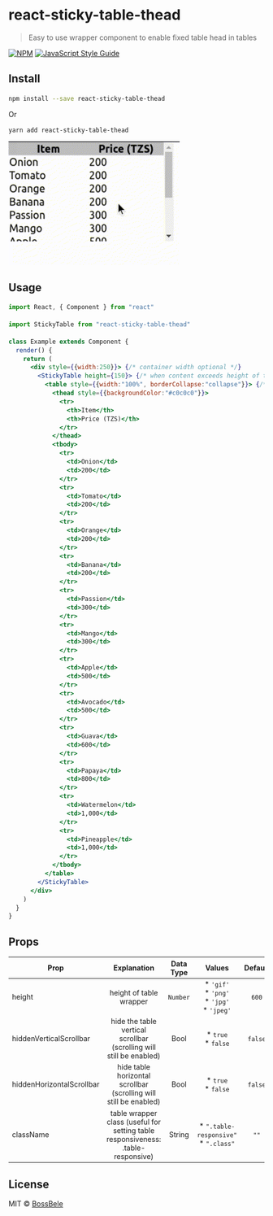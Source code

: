 # react-sticky-table-thead

> Easy to use wrapper component to enable fixed table head in tables

[![NPM](https://img.shields.io/npm/v/react-sticky-table-thead.svg)](https://www.npmjs.com/package/react-sticky-table-thead) [![JavaScript Style Guide](https://img.shields.io/badge/code_style-standard-brightgreen.svg)](https://standardjs.com)

## Install

```bash
npm install --save react-sticky-table-thead
```
Or
```bash
yarn add react-sticky-table-thead
```

![Alt Text](/example/public/react-sticky-table-thead(example).gif)

## Usage

```jsx
import React, { Component } from "react"

import StickyTable from "react-sticky-table-thead"

class Example extends Component {
  render() {
    return (
      <div style={{width:250}}> {/* container width optional */}
        <StickyTable height={150}> {/* when content exceeds height of table wrapper content scrolling is enabled */}
          <table style={{width:"100%", borderCollapse:"collapse"}}> {/* any table */}
            <thead style={{backgroundColor:"#c0c0c0"}}>
              <tr>
                <th>Item</th>
                <th>Price (TZS)</th>
              </tr>
            </thead>
            <tbody>
              <tr>
                <td>Onion</td>
                <td>200</td>
              </tr>
              <tr>
                <td>Tomato</td>
                <td>200</td>
              </tr>
              <tr>
                <td>Orange</td>
                <td>200</td>
              </tr>
              <tr>
                <td>Banana</td>
                <td>200</td>
              </tr>
              <tr>
                <td>Passion</td>
                <td>300</td>
              </tr>
              <tr>
                <td>Mango</td>
                <td>300</td>
              </tr>
              <tr>
                <td>Apple</td>
                <td>500</td>
              </tr>
              <tr>
                <td>Avocado</td>
                <td>500</td>
              </tr>
              <tr>
                <td>Guava</td>
                <td>600</td>
              </tr>
              <tr>
                <td>Papaya</td>
                <td>800</td>
              </tr>
              <tr>
                <td>Watermelon</td>
                <td>1,000</td>
              </tr>
              <tr>
                <td>Pineapple</td>
                <td>1,000</td>
              </tr>
            </tbody>
          </table>
        </StickyTable>
      </div>
    )
  }
}
```

## Props
| Prop  | Explanation | Data Type | Values | Default |
| ------------- | :-: | :-: | :-: | :-: |
| height | height of table wrapper | ```Number``` | * ```'gif'```<br/>* ```'png'```<br/>* ```'jpg'```<br/>* ```'jpeg'``` | ```600``` |
| hiddenVerticalScrollbar | hide the table vertical scrollbar (scrolling will still be enabled) | Bool | * ```true```<br/>* ```false``` | ```false``` |
| hiddenHorizontalScrollbar | hide table horizontal scrollbar (scrolling will still be enabled) | Bool | * ```true```<br/>* ```false``` | ```false``` |
| className | table wrapper class (useful for setting table responsiveness: .table-responsive) | String | * ```".table-responsive"```<br/>* ```".class"``` | ```""``` |

## License

MIT © [BossBele](https://github.com/BossBele)
